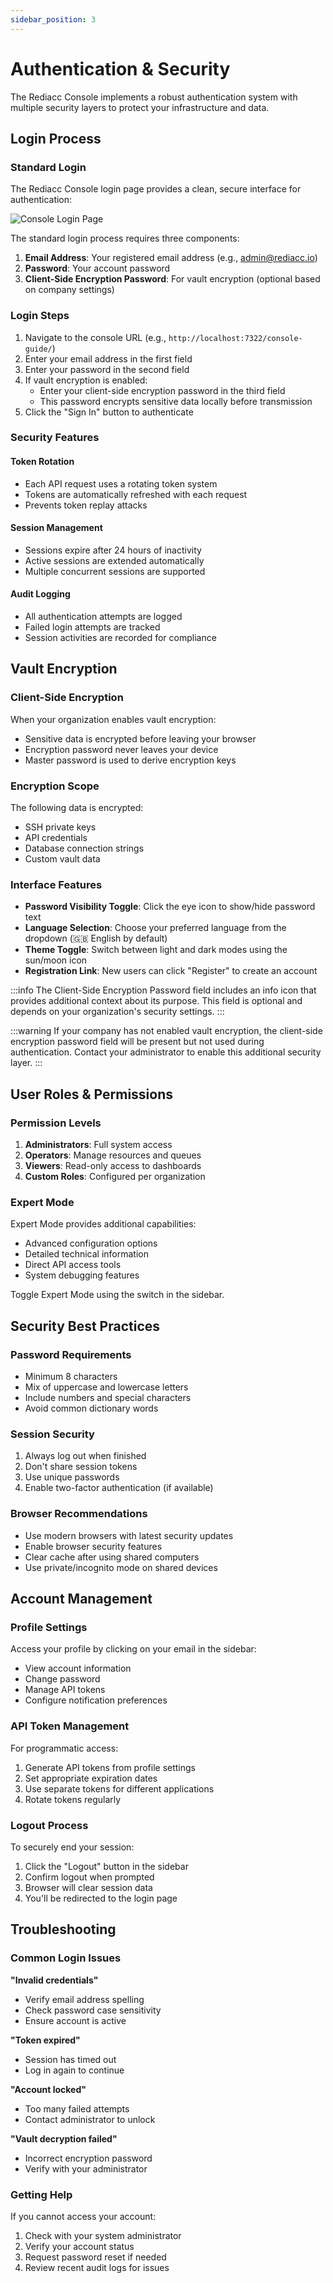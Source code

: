 ```yaml
---
sidebar_position: 3
---
```


# Authentication & Security

The Rediacc Console implements a robust authentication system with multiple security layers to protect your infrastructure and data.

## Login Process

### Standard Login

The Rediacc Console login page provides a clean, secure interface for authentication:

![Console Login Page](./assets/screenshots/console-login-updated.png)

The standard login process requires three components:

1. **Email Address**: Your registered email address (e.g., admin@rediacc.io)
2. **Password**: Your account password  
3. **Client-Side Encryption Password**: For vault encryption (optional based on company settings)

### Login Steps

1. Navigate to the console URL (e.g., `http://localhost:7322/console-guide/`)
2. Enter your email address in the first field
3. Enter your password in the second field
4. If vault encryption is enabled:
   - Enter your client-side encryption password in the third field
   - This password encrypts sensitive data locally before transmission
5. Click the "Sign In" button to authenticate

### Security Features

#### Token Rotation
- Each API request uses a rotating token system
- Tokens are automatically refreshed with each request
- Prevents token replay attacks

#### Session Management
- Sessions expire after 24 hours of inactivity
- Active sessions are extended automatically
- Multiple concurrent sessions are supported

#### Audit Logging
- All authentication attempts are logged
- Failed login attempts are tracked
- Session activities are recorded for compliance

## Vault Encryption

### Client-Side Encryption

When your organization enables vault encryption:
- Sensitive data is encrypted before leaving your browser
- Encryption password never leaves your device
- Master password is used to derive encryption keys

### Encryption Scope

The following data is encrypted:
- SSH private keys
- API credentials
- Database connection strings
- Custom vault data

### Interface Features

- **Password Visibility Toggle**: Click the eye icon to show/hide password text
- **Language Selection**: Choose your preferred language from the dropdown (🇬🇧 English by default)
- **Theme Toggle**: Switch between light and dark modes using the sun/moon icon
- **Registration Link**: New users can click "Register" to create an account

:::info
The Client-Side Encryption Password field includes an info icon that provides additional context about its purpose. This field is optional and depends on your organization's security settings.
:::

:::warning
If your company has not enabled vault encryption, the client-side encryption password field will be present but not used during authentication. Contact your administrator to enable this additional security layer.
:::

## User Roles & Permissions

### Permission Levels

1. **Administrators**: Full system access
2. **Operators**: Manage resources and queues
3. **Viewers**: Read-only access to dashboards
4. **Custom Roles**: Configured per organization

### Expert Mode

Expert Mode provides additional capabilities:
- Advanced configuration options
- Detailed technical information
- Direct API access tools
- System debugging features

Toggle Expert Mode using the switch in the sidebar.

## Security Best Practices

### Password Requirements
- Minimum 8 characters
- Mix of uppercase and lowercase letters
- Include numbers and special characters
- Avoid common dictionary words

### Session Security
1. Always log out when finished
2. Don't share session tokens
3. Use unique passwords
4. Enable two-factor authentication (if available)

### Browser Recommendations
- Use modern browsers with latest security updates
- Enable browser security features
- Clear cache after using shared computers
- Use private/incognito mode on shared devices

## Account Management

### Profile Settings

Access your profile by clicking on your email in the sidebar:
- View account information
- Change password
- Manage API tokens
- Configure notification preferences

### API Token Management

For programmatic access:
1. Generate API tokens from profile settings
2. Set appropriate expiration dates
3. Use separate tokens for different applications
4. Rotate tokens regularly

### Logout Process

To securely end your session:
1. Click the "Logout" button in the sidebar
2. Confirm logout when prompted
3. Browser will clear session data
4. You'll be redirected to the login page

## Troubleshooting

### Common Login Issues

**"Invalid credentials"**
- Verify email address spelling
- Check password case sensitivity
- Ensure account is active

**"Token expired"**
- Session has timed out
- Log in again to continue

**"Account locked"**
- Too many failed attempts
- Contact administrator to unlock

**"Vault decryption failed"**
- Incorrect encryption password
- Verify with your administrator

### Getting Help

If you cannot access your account:
1. Check with your system administrator
2. Verify your account status
3. Request password reset if needed
4. Review recent audit logs for issues